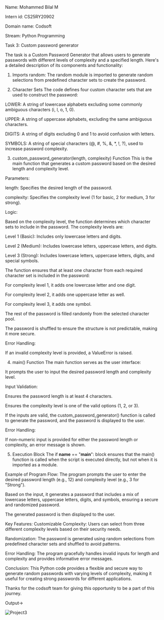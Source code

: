 Name: Mohammed Bilal M

Intern id: CS25RY20902

Domain name: Codsoft

Stream: Python Programming

Task 3: Custom password generator 

The task is a Custom Password Generator that allows users to generate passwords with different levels of complexity and a specified length. Here's a detailed description of its components and functionality:

1. Imports
random: The random module is imported to generate random selections from predefined character sets to create the password.

2. Character Sets
The code defines four custom character sets that are used to construct the password:

LOWER: A string of lowercase alphabets excluding some commonly ambiguous characters (i, l, o, 1, 0).

UPPER: A string of uppercase alphabets, excluding the same ambiguous characters.

DIGITS: A string of digits excluding 0 and 1 to avoid confusion with letters.

SYMBOLS: A string of special characters (@, #, %, &, *, !, ?), used to increase password complexity.

3. custom_password_generator(length, complexity) Function
This is the main function that generates a custom password based on the desired length and complexity level.

Parameters:

length: Specifies the desired length of the password.

complexity: Specifies the complexity level (1 for basic, 2 for medium, 3 for strong).

Logic:

Based on the complexity level, the function determines which character sets to include in the password. The complexity levels are:

Level 1 (Basic): Includes only lowercase letters and digits.

Level 2 (Medium): Includes lowercase letters, uppercase letters, and digits.

Level 3 (Strong): Includes lowercase letters, uppercase letters, digits, and special symbols.

The function ensures that at least one character from each required character set is included in the password:

For complexity level 1, it adds one lowercase letter and one digit.

For complexity level 2, it adds one uppercase letter as well.

For complexity level 3, it adds one symbol.

The rest of the password is filled randomly from the selected character pool.

The password is shuffled to ensure the structure is not predictable, making it more secure.

Error Handling:

If an invalid complexity level is provided, a ValueError is raised.

4. main() Function
The main function serves as the user interface:

It prompts the user to input the desired password length and complexity level.

Input Validation:

Ensures the password length is at least 4 characters.

Ensures the complexity level is one of the valid options (1, 2, or 3).

If the inputs are valid, the custom_password_generator() function is called to generate the password, and the password is displayed to the user.

Error Handling:

If non-numeric input is provided for either the password length or complexity, an error message is shown.

5. Execution Block
The if __name__ == "__main__": block ensures that the main() function is called when the script is executed directly, but not when it is imported as a module.

Example of Program Flow:
The program prompts the user to enter the desired password length (e.g., 12) and complexity level (e.g., 3 for "Strong").

Based on the input, it generates a password that includes a mix of lowercase letters, uppercase letters, digits, and symbols, ensuring a secure and randomized password.

The generated password is then displayed to the user.

Key Features:
Customizable Complexity: Users can select from three different complexity levels based on their security needs.

Randomization: The password is generated using random selections from predefined character sets and shuffled to avoid patterns.

Error Handling: The program gracefully handles invalid inputs for length and complexity and provides informative error messages.

Conclusion:
This Python code provides a flexible and secure way to generate random passwords with varying levels of complexity, making it useful for creating strong passwords for different applications.

Thanks for the codsoft team for giving this opportunity to be a part of this journey.

Output->

![Project3](https://github.com/user-attachments/assets/735723c6-5514-405a-ac34-db50ec6f0a5b)
